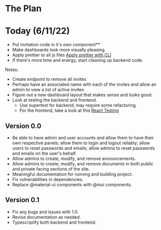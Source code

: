 # The Plan

# Today (6/11/22)

- Put invitation code in it's own component\*\*
- Make dashboards look more visually pleasing.
- Apply prettier to all js files [Apply prettier with CLI](https://github.com/prettier/prettier-vscode/issues/321)
- If there's more time and energy, start cleaning up backend code.

Notes:

- Create endpoint to remove all invites
- Perhaps have an associated name with each of the invites and allow an admin to view a list of active invites
- Figure out a new dashboard layout that makes sense and looks good.
- Look at testing the backend and frontend.
  - Use supertest for backend; may require some refactoring.
  - For the frontend, take a look at this [React Testing](https://reactjs.org/docs/testing.html)

## Version 0.0

- Be able to have admin and user accounts and allow them to have their own respective panels; allow them to login and logout reliably; allow users to reset passwords and emails; allow admins to reset passwords and emails on the user's behalf.
- Allow admins to create, modify, and remove announcements.
- Allow admins to create, modify, and remove documents in both public and private facing sections of the site.
- Meaningful documentation for running and building project.
- Fix vulnerabilities in dependencies.
- Replace @material-ui components with @mui components.

## Version 0.1

- Fix any bugs and issues with 1.0.
- Revise documentation as needed.
- Typescriptify both backend and frontend.
